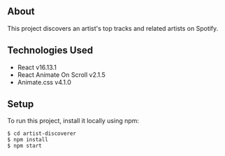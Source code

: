 ## About

This project discovers an artist's top tracks and related artists on Spotify.

## Technologies Used

- React v16.13.1
- React Animate On Scroll v2.1.5
- Animate.css v4.1.0

## Setup

To run this project, install it locally using npm:

```
$ cd artist-discoverer
$ npm install
$ npm start
```
